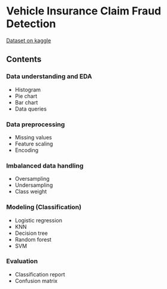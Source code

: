 # Vehicle Insurance Claim Fraud Detection
[Dataset on kaggle](https://www.kaggle.com/datasets/shivamb/vehicle-claim-fraud-detection)

## Contents
### Data understanding and EDA
* Histogram
* Pie chart
* Bar chart
* Data queries

### Data preprocessing 
* Missing values
* Feature scaling
* Encoding

### Imbalanced data handling
* Oversampling
* Undersampling
* Class weight

### Modeling (Classification)
* Logistic regression
* KNN
* Decision tree
* Random forest
* SVM

### Evaluation
* Classification report
* Confusion matrix
